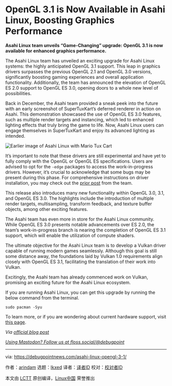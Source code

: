 [#]: subject: "OpenGL 3.1 is Now Available in Asahi Linux, Boosting Graphics Performance"
[#]: via: "https://debugpointnews.com/asahi-linux-opengl-3-1/"
[#]: author: "arindam https://debugpointnews.com/author/dpicubegmail-com/"
[#]: collector: "lkxed"
[#]: translator: " "
[#]: reviewer: " "
[#]: publisher: " "
[#]: url: " "

OpenGL 3.1 is Now Available in Asahi Linux, Boosting Graphics Performance
======

**Asahi Linux team unveils “Game-Changing” upgrade: OpenGL 3.1 is now available for enhanced graphics performance.**

The Asahi Linux team has unveiled an exciting upgrade for Asahi Linux systems: the highly anticipated OpenGL 3.1 support. This leap in graphics drivers surpasses the previous OpenGL 2.1 and OpenGL 3.0 versions, significantly boosting gaming experiences and overall application functionality. Additionally, the team has announced the elevation of OpenGL ES 2.0 support to OpenGL ES 3.0, opening doors to a whole new level of possibilities.

Back in December, the Asahi team provided a sneak peek into the future with an early screenshot of SuperTuxKart’s deferred renderer in action on Asahi. This demonstration showcased the use of OpenGL ES 3.0 features, such as multiple render targets and instancing, which led to enhanced lighting effects that truly bring the game to life. Now, Asahi Linux users can engage themselves in SuperTuxKart and enjoy its advanced lighting as intended.

![Earlier image of Asahi Linux with Mario Tux Cart][1]

It’s important to note that these drivers are still experimental and have yet to fully comply with the OpenGL or OpenGL ES specifications. Users are advised to opt for the `-edge` packages to access the work-in-progress drivers. However, it’s crucial to acknowledge that some bugs may be present during this phase. For comprehensive instructions on driver installation, you may check out the [prior post][2] from the team.

This release also introduces many new functionality within OpenGL 3.0, 3.1, and OpenGL ES 3.0. The highlights include the introduction of multiple render targets, multisampling, transform feedback, and texture buffer objects, among other exciting features.

The Asahi team has even more in store for the Asahi Linux community. While OpenGL ES 3.0 presents notable advancements over ES 2.0, the team’s work-in-progress branch is nearing the completion of OpenGL ES 3.1 support, which will enable the utilization of compute shaders.

The ultimate objective for the Asahi Linux team is to develop a Vulkan driver capable of running modern games seamlessly. Although this goal is still some distance away, the foundations laid by Vulkan 1.0 requirements align closely with OpenGL ES 3.1, facilitating the translation of their work into Vulkan.

Excitingly, the Asahi team has already commenced work on Vulkan, promising an exciting future for the Asahi Linux ecosystem.

If you are running Asahi Linux, you can get this upgrade by running the below command from the terminal.

```
sudo pacman -Syu
```

To learn more, or if you are wondering about current hardware support, visit [this page][3].

_Via [official blog post][4]_

[_Using Mastodon? Follow us at floss.social/@debugpoint_][5]

--------------------------------------------------------------------------------

via: https://debugpointnews.com/asahi-linux-opengl-3-1/

作者：[arindam][a]
选题：[lkxed][b]
译者：[译者ID](https://github.com/译者ID)
校对：[校对者ID](https://github.com/校对者ID)

本文由 [LCTT](https://github.com/LCTT/TranslateProject) 原创编译，[Linux中国](https://linux.cn/) 荣誉推出

[a]: https://debugpointnews.com/author/dpicubegmail-com/
[b]: https://github.com/lkxed/
[1]: https://debugpointnews.com/wp-content/uploads/2023/06/Earlier-image-of-Asahi-Linux-with-Mario-Tux-Cart.jpg
[2]: https://asahilinux.org/2022/12/gpu-drivers-now-in-asahi-linux/
[3]: https://github.com/AsahiLinux/docs/wiki/Feature-Support
[4]: https://asahilinux.org/2023/06/opengl-3-1-on-asahi-linux/
[5]: https://floss.social/@debugpoint